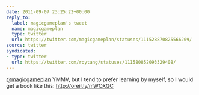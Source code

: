 ```yaml
---
date: 2011-09-07 23:25:22+00:00
reply_to:
  label: magicgameplan's tweet
  name: magicgameplan
  type: twitter
  url: https://twitter.com/magicgameplan/statuses/111528870825566209/
source: twitter
syndicated:
- type: twitter
  url: https://twitter.com/roytang/statuses/111580852093329408/
---
```


[@magicgameplan](https://twitter.com/magicgameplan/) YMMV, but I tend to prefer learning by myself, so I would get a book like this: http://oreil.ly/mWOXGC